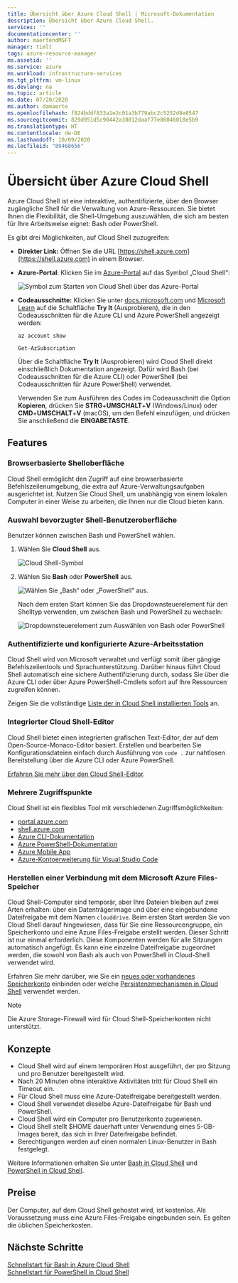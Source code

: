 ```yaml
---
title: Übersicht über Azure Cloud Shell | Microsoft-Dokumentation
description: Übersicht über Azure Cloud Shell.
services: ''
documentationcenter: ''
author: maertendMSFT
manager: timlt
tags: azure-resource-manager
ms.assetid: ''
ms.service: azure
ms.workload: infrastructure-services
ms.tgt_pltfrm: vm-linux
ms.devlang: na
ms.topic: article
ms.date: 07/20/2020
ms.author: damaerte
ms.openlocfilehash: f824bddf833a1e2c01a3b779abc2c5252d8e0547
ms.sourcegitcommit: 829d951d5c90442a38012daaf77e86046018e5b9
ms.translationtype: HT
ms.contentlocale: de-DE
ms.lasthandoff: 10/09/2020
ms.locfileid: "89468656"
---
```

# <a name="overview-of-azure-cloud-shell"></a>Übersicht über Azure Cloud Shell

Azure Cloud Shell ist eine interaktive, authentifizierte, über den Browser zugängliche Shell für die Verwaltung von Azure-Ressourcen. Sie bietet Ihnen die Flexibilität, die Shell-Umgebung auszuwählen, die sich am besten für Ihre Arbeitsweise eignet: Bash oder PowerShell.

Es gibt drei Möglichkeiten, auf Cloud Shell zuzugreifen:

- **Direkter Link:** Öffnen Sie die URL [https://shell.azure.com](https://shell.azure.com) in einem Browser.

- **Azure-Portal**: Klicken Sie im [Azure-Portal](https://portal.azure.com) auf das Symbol „Cloud Shell“:

    ![Symbol zum Starten von Cloud Shell über das Azure-Portal](media/overview/portal-launch-icon.png)

- **Codeausschnitte:** Klicken Sie unter [docs.microsoft.com]() und [Microsoft Learn](/learn/) auf die Schaltfläche **Try It** (Ausprobieren), die in den Codeausschnitten für die Azure CLI und Azure PowerShell angezeigt werden:

    ```azurecli-interactive
    az account show
    ```

    ```azurepowershell-interactive
    Get-AzSubscription
    ```

    Über die Schaltfläche **Try It** (Ausprobieren) wird Cloud Shell direkt einschließlich Dokumentation angezeigt. Dafür wird Bash (bei Codeausschnitten für die Azure CLI) oder PowerShell (bei Codeausschnitten für Azure PowerShell) verwendet.

    Verwenden Sie zum Ausführen des Codes im Codeausschnitt die Option **Kopieren**, drücken Sie **STRG**+**UMSCHALT**+**V** (Windows/Linux) oder **CMD**+**UMSCHALT**+**V** (macOS), um den Befehl einzufügen, und drücken Sie anschließend die **EINGABETASTE**.

## <a name="features"></a>Features

### <a name="browser-based-shell-experience"></a>Browserbasierte Shelloberfläche

Cloud Shell ermöglicht den Zugriff auf eine browserbasierte Befehlszeilenumgebung, die extra auf Azure-Verwaltungsaufgaben ausgerichtet ist. Nutzen Sie Cloud Shell, um unabhängig von einem lokalen Computer in einer Weise zu arbeiten, die Ihnen nur die Cloud bieten kann.

### <a name="choice-of-preferred-shell-experience"></a>Auswahl bevorzugter Shell-Benutzeroberfläche

Benutzer können zwischen Bash und PowerShell wählen.

1. Wählen Sie **Cloud Shell** aus.

    ![Cloud Shell-Symbol](media/overview/overview-cloudshell-icon.png)

2. Wählen Sie **Bash** oder **PowerShell** aus.

    ![Wählen Sie „Bash“ oder „PowerShell“ aus.](media/overview/overview-choices.png)

    Nach dem ersten Start können Sie das Dropdownsteuerelement für den Shelltyp verwenden, um zwischen Bash und PowerShell zu wechseln:

    ![Dropdownsteuerelement zum Auswählen von Bash oder PowerShell](media/overview/select-shell-drop-down.png)

### <a name="authenticated-and-configured-azure-workstation"></a>Authentifizierte und konfigurierte Azure-Arbeitsstation

Cloud Shell wird von Microsoft verwaltet und verfügt somit über gängige Befehlszeilentools und Sprachunterstützung. Darüber hinaus führt Cloud Shell automatisch eine sichere Authentifizierung durch, sodass Sie über die Azure CLI oder über Azure PowerShell-Cmdlets sofort auf Ihre Ressourcen zugreifen können.

Zeigen Sie die vollständige [Liste der in Cloud Shell installierten Tools](features.md#tools) an.

### <a name="integrated-cloud-shell-editor"></a>Integrierter Cloud Shell-Editor

Cloud Shell bietet einen integrierten grafischen Text-Editor, der auf dem Open-Source-Monaco-Editor basiert. Erstellen und bearbeiten Sie Konfigurationsdateien einfach durch Ausführung von `code .` zur nahtlosen Bereitstellung über die Azure CLI oder Azure PowerShell.

[Erfahren Sie mehr über den Cloud Shell-Editor](using-cloud-shell-editor.md).

### <a name="multiple-access-points"></a>Mehrere Zugriffspunkte

Cloud Shell ist ein flexibles Tool mit verschiedenen Zugriffsmöglichkeiten:

* [portal.azure.com](https://portal.azure.com)
* [shell.azure.com](https://shell.azure.com)
* [Azure CLI-Dokumentation](/cli/azure)
* [Azure PowerShell-Dokumentation](/powershell/azure/)
* [Azure Mobile App](https://azure.microsoft.com/features/azure-portal/mobile-app/)
* [Azure-Kontoerweiterung für Visual Studio Code](https://marketplace.visualstudio.com/items?itemName=ms-vscode.azure-account)

### <a name="connect-your-microsoft-azure-files-storage"></a>Herstellen einer Verbindung mit dem Microsoft Azure Files-Speicher

Cloud Shell-Computer sind temporär, aber Ihre Dateien bleiben auf zwei Arten erhalten: über ein Datenträgerimage und über eine eingebundene Dateifreigabe mit dem Namen `clouddrive`. Beim ersten Start werden Sie von Cloud Shell darauf hingewiesen, dass für Sie eine Ressourcengruppe, ein Speicherkonto und eine Azure Files-Freigabe erstellt werden. Dieser Schritt ist nur einmal erforderlich. Diese Komponenten werden für alle Sitzungen automatisch angefügt. Es kann eine einzelne Dateifreigabe zugeordnet werden, die sowohl von Bash als auch von PowerShell in Cloud-Shell verwendet wird.

Erfahren Sie mehr darüber, wie Sie ein [neues oder vorhandenes Speicherkonto](persisting-shell-storage.md) einbinden oder welche [Persistenzmechanismen in Cloud Shell](persisting-shell-storage.md#how-cloud-shell-storage-works) verwendet werden.

> [!NOTE]
> Die Azure Storage-Firewall wird für Cloud Shell-Speicherkonten nicht unterstützt.

## <a name="concepts"></a>Konzepte

* Cloud Shell wird auf einem temporären Host ausgeführt, der pro Sitzung und pro Benutzer bereitgestellt wird.
* Nach 20 Minuten ohne interaktive Aktivitäten tritt für Cloud Shell ein Timeout ein.
* Für Cloud Shell muss eine Azure-Dateifreigabe bereitgestellt werden.
* Cloud Shell verwendet dieselbe Azure-Dateifreigabe für Bash und PowerShell.
* Cloud Shell wird ein Computer pro Benutzerkonto zugewiesen.
* Cloud Shell stellt $HOME dauerhaft unter Verwendung eines 5-GB-Images bereit, das sich in Ihrer Dateifreigabe befindet.
* Berechtigungen werden auf einen normalen Linux-Benutzer in Bash festgelegt.

Weitere Informationen erhalten Sie unter [Bash in Cloud Shell](features.md) und [PowerShell in Cloud Shell](./features.md).

## <a name="pricing"></a>Preise

Der Computer, auf dem Cloud Shell gehostet wird, ist kostenlos. Als Voraussetzung muss eine Azure Files-Freigabe eingebunden sein. Es gelten die üblichen Speicherkosten.

## <a name="next-steps"></a>Nächste Schritte

[Schnellstart für Bash in Azure Cloud Shell](quickstart.md) <br>
[Schnellstart für PowerShell in Cloud Shell](quickstart-powershell.md)